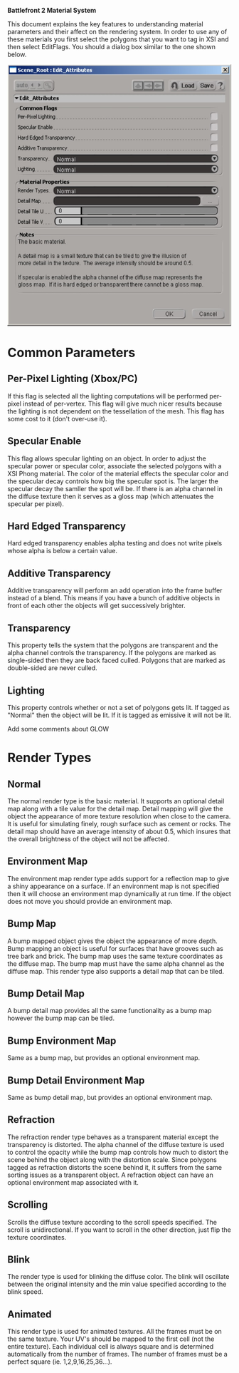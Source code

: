 **Battlefront 2 Material System**

This document explains the key features to understanding material parameters and their affect on the rendering system. In order to use any of these materials you first select the polygons that you want to tag in XSI and then select EditFlags. You should a dialog box similar to the one shown below.

![](images/bf2_materials_1.jpg)

# Common Parameters

## Per-Pixel Lighting (Xbox/PC)

If this flag is selected all the lighting computations will be performed per-pixel instead of per-vertex. This flag will give much nicer results because the lighting is not dependent on the tessellation of the mesh. This flag has some cost to it (don&#39;t over-use it).

## Specular Enable

This flag allows specular lighting on an object. In order to adjust the specular power or specular color, associate the selected polygons with a XSI Phong material. The color of the material effects the specular color and the specular decay controls how big the specular spot is. The larger the specular decay the samller the spot will be. If there is an alpha channel in the diffuse texture then it serves as a gloss map (which attenuates the specular per pixel).

## Hard Edged Transparency

Hard edged transparency enables alpha testing and does not write pixels whose alpha is below a certain value.

## Additive Transparency

Additive transparency will perform an add operation into the frame buffer instead of a blend. This means if you have a bunch of additive objects in front of each other the objects will get successively brighter.

## Transparency

This property tells the system that the polygons are transparent and the alpha channel controls the transparency. If the polygons are marked as single-sided then they are back faced culled. Polygons that are marked as double-sided are never culled.

## Lighting

This property controls whether or not a set of polygons gets lit. If tagged as &quot;Normal&quot; then the object will be lit. If it is tagged as emissive it will not be lit.

Add some comments about GLOW

# Render Types

## Normal

The normal render type is the basic material. It supports an optional detail map along with a tile value for the detail map. Detail mapping will give the object the appearance of more texture resolution when close to the camera. It is useful for simulating finely, rough surface such as cement or rocks. The detail map should have an average intensity of about 0.5, which insures that the overall brightness of the object will not be affected.

## Environment Map

The environment map render type adds support for a reflection map to give a shiny appearance on a surface. If an environment map is not specified then it will choose an environment map dynamically at run time. If the object does not move you should provide an environment map.

## Bump Map

A bump mapped object gives the object the appearance of more depth. Bump mapping an object is useful for surfaces that have grooves such as tree bark and brick. The bump map uses the same texture coordinates as the diffuse map. The bump map must have the same alpha channel as the diffuse map. This render type also supports a detail map that can be tiled.

## Bump Detail Map

A bump detail map provides all the same functionality as a bump map however the bump map can be tiled.

## Bump Environment Map

Same as a bump map, but provides an optional environment map.

## Bump Detail Environment Map

Same as bump detail map, but provides an optional environment map.

## Refraction

The refraction render type behaves as a transparent material except the transparency is distorted. The alpha channel of the diffuse texture is used to control the opacity while the bump map controls how much to distort the scene behind the object along with the distortion scale. Since polygons tagged as refraction distorts the scene behind it, it suffers from the same sorting issues as a transparent object. A refraction object can have an optional environment map associated with it.

## Scrolling

Scrolls the diffuse texture according to the scroll speeds specified. The scroll is unidirectional. If you want to scroll in the other direction, just flip the texture coordinates.

## Blink

The render type is used for blinking the diffuse color. The blink will oscillate between the original intensity and the min value specified according to the blink speed.

## Animated

This render type is used for animated textures. All the frames must be on the same texture. Your UV&#39;s should be mapped to the first cell (not the entire texture). Each individual cell is always square and is determined automatically from the number of frames. The number of frames must be a perfect square (ie. 1,2,9,16,25,36…).
